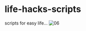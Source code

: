 # life-hacks-scripts
scripts for easy life...
![06](https://user-images.githubusercontent.com/58145476/127595743-8ab7bf1b-3ae7-4e25-8932-abf923180f12.png)
